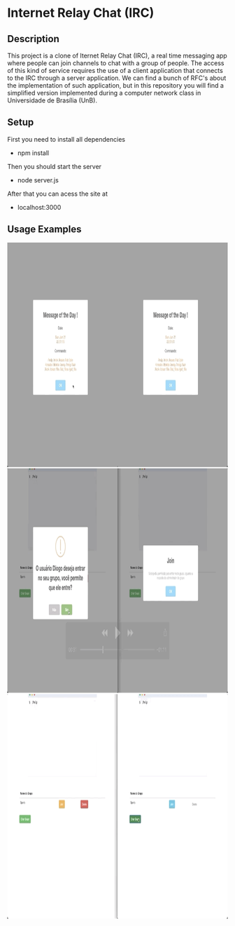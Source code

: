 # Internet Relay Chat (IRC)

## Description

This project is a clone of Iternet Relay Chat (IRC), a real time messaging app where people can join channels to chat with a group of people. The access of this kind of service requires the use of a client application that connects to the IRC through a server application. We can find a bunch of RFC's about the implementation of such application, but in this repository you will find a simplified version implemented during a computer network class in Universidade de Brasília (UnB).

## Setup

First you need to install all dependencies

- npm install

Then you should start the server

- node server.js

After that you can acess the site at

- localhost:3000

## Usage Examples

<img src="img/first.gif" height="512"/>
<img src="img/second.gif" height="512"/>
<img src="img/third.gif" height="512"/>
